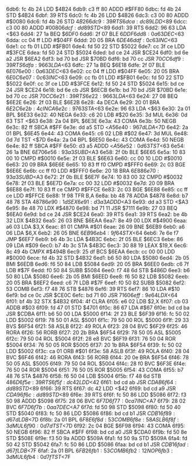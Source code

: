 6db6: fc 4b 24     LDD    $4B24
6db9: c3 ff 80     ADDD   #$FF80
6dbc: fd 4b 24     STD    $4B24
6dbf: 39           RTS
6dc0: fc 4b 26     LDD    $4B26
6dc3: c3 00 80     ADDD   #$0080
6dc6: fd 4b 26     STD    $4B26
6dc9: 39           RTS
6dca: dc 89        LDD    <$89
6dcc: c3 00 80     ADDD   #$0080
6dcf: dd 89        STD    <$89
6dd1: 39           RTS
6dd2: 96 63        LDA    <$63
6dd4: 27 1a        BEQ    $6DF0
6dd6: 2f 07        BLE    $6DDF
6dd8: 0a 63        DEC    <$63
6dda: cc 04 ff     LDD    #$04FF
6ddd: 20 05        BRA    $6DE4
6ddf: 0c 63        INC    <$63
6de1: cc fb 01     LDD    #$FB01
6de4: fd 50 22     STD    $5022
6de7: cc 3f ce     LDD    #$3FCE
6dea: fd 50 24     STD    $5024
6ded: bd ce 24     JSR    $CE24
6df0: bd 6e a2     JSR    $6EA2
6df3: bd 70 bd     JSR    $70BD
6df6: bd 70 cc     JSR    $70CC
6df9: 39           RTS
6dfa: 96 63        LDA    <$63
6dfc: 27 1a        BEQ    $6E18
6dfe: 2f 07        BLE    $6E07
6e00: 0a 63        DEC    <$63
6e02: cc 04 ff     LDD    #$04FF
6e05: 20 05        BRA    $6E0C
6e07: 0c 63        INC    <$63
6e09: cc fb 01     LDD    #$FB01
6e0c: fd 50 22     STD    $5022
6e0f: cc 3f ce     LDD    #$3FCE
6e12: fd 50 24     STD    $5024
6e15: bd ce 24     JSR    $CE24
6e18: bd 6e cb     JSR    $6ECB
6e1b: bd 70 bd     JSR    $70BD
6e1e: bd 70 cc     JSR    $70CC
6e21: 39           RTS
6e22: 96 63        LDA    <$63
6e24: 27 08        BEQ    $6E2E
6e26: 2f 03        BLE    $6E2B
6e28: 4a           DECA
6e29: 20 01        BRA    $6E2C
6e2b: 4c           INCA
6e2c: 97 63        STA    <$63
6e2e: 96 63        LDA    <$63
6e30: 2a 01        BPL    $6E33
6e32: 40           NEGA
6e33: c6 20        LDB    #$20
6e35: 3d           MUL
6e36: 0d 63        TST    <$63
6e38: 2a 04        BPL    $6E3E
6e3a: 43           COMA
6e3b: 50           NEGB
6e3c: 82 ff        SBCA   #$FF
6e3e: dd a5        STD    <$A5
6e40: 96 7d        LDA    <$7D
6e42: 2a 01        BPL    $6E45
6e44: 43           COMA
6e45: c6 02        LDB    #$02
6e47: 3d           MUL
6e48: 0d 7d        TST    <$7D
6e4a: 2a 04        BPL    $6E50
6e4c: 43           COMA
6e4d: 50           NEGB
6e4e: 82 ff        SBCA   #$FF
6e50: d3 a5        ADDD   <$A5
6e52: 0d 63        TST    <$63
6e54: 26 1a        BNE    $6E70
6e56: 93 a3        SUBD   <$A3
6e58: 2f 0b        BLE    $6E65
6e5a: 10 83 00 10  CMPD   #$0010
6e5e: 2f 03        BLE    $6E63
6e60: cc 00 10     LDD    #$0010
6e63: 20 09        BRA    $6E6E
6e65: 10 83 ff f0  CMPD   #$FFF0
6e69: 2c 03        BGE    $6E6E
6e6b: cc ff f0     LDD    #$FFF0
6e6e: 20 18        BRA    $6E88
6e70: 93 a3        SUBD   <$A3
6e72: 2f 0b        BLE    $6E7F
6e74: 10 83 00 32  CMPD   #$0032
6e78: 2f 03        BLE    $6E7D
6e7a: cc 00 32     LDD    #$0032
6e7d: 20 09        BRA    $6E88
6e7f: 10 83 ff ce  CMPD   #$FFCE
6e83: 2c 03        BGE    $6E88
6e85: cc ff ce     LDD    #$FFCE
6e88: 1f 98        TFR    B,A
6e8a: bb 48 78     ADDA   $4878
6e8d: b7 48 78     STA    $4878
6e90: 1d           SEX
6e91: d3 a3        ADDD   <$A3
6e93: dd a3        STD    <$A3
6e95: 8e 48 70     LDX    #$4870
6e98: bd 71 11     JSR    $7111
6e9b: 27 03        BEQ    $6EA0
6e9d: bd ce 24     JSR    $CE24
6ea0: 39           RTS
6ea1: 39           RTS
6ea2: be 4b 32     LDX    $4B32
6ea5: 26 03        BNE    $6EAA
6ea7: 8e 49 00     LDX    #$4900
6eaa: a6 03        LDA    $3,X
6eac: 81 01        CMPA   #$01
6eae: 26 09        BNE    $6EB9
6eb0: a6 06        LDA    $6,X
6eb2: 26 05        BNE    $6EB9
6eb4: 9f 64        STX    <$64
6eb6: 7e 6e f7     JMP    $6EF7
6eb9: b6 4b 3c     LDA    $4B3C
6ebc: 2f 05        BLE    $6EC3
6ebe: 86 09        LDA    #$09
6ec0: b7 4b 3c     STA    $4B3C
6ec3: 30 88 19     LEAX   $19,X
6ec6: 8c 49 4b     CMPX   #$494B
6ec9: 25 df        BCS    $6EAA
6ecb: cc 00 00     LDD    #$0000
6ece: fd 4b 32     STD    $4B32
6ed1: b6 50 80     LDA    $5080
6ed4: 2b 05        BMI    $6EDB
6ed6: f6 50 84     LDB    $5084
6ed9: 20 05        BRA    $6EE0
6edb: c6 7f        LDB    #$7F
6edd: f0 50 84     SUBB   $5084
6ee0: f7 48 6d     STB    $486D
6ee3: b6 50 80     LDA    $5080
6ee6: 2b 05        BMI    $6EED
6ee8: f6 50 82     LDB    $5082
6eeb: 20 05        BRA    $6EF2
6eed: c6 7f        LDB    #$7F
6eef: f0 50 82     SUBB   $5082
6ef2: 53           COMB
6ef3: f7 48 76     STB    $4876
6ef6: 39           RTS
6ef7: 86 10        LDA    #$10
6ef9: bd ce 0c     JSR    $CE0C
6efc: bd 71 60     JSR    $7160
6eff: 9e 64        LDX    <$64
6f01: bf 4b 32     STX    $4B32
6f04: 4f           CLRA
6f05: e6 02        LDB    $2,X
6f07: cb 03        ADDB   #$03
6f09: fd 47 01     STD    $4701
6f0c: 86 67        LDA    #$67
6f0e: bd cd ba     JSR    $CDBA
6f11: b6 50 00     LDA    $5000
6f14: 2f 23        BLE    $6F39
6f16: fc 50 02     LDD    $5002
6f19: 78 50 01     ASL    $5001
6f1c: 79 50 00     ROL    $5000
6f1f: 29 33        BVS    $6F54
6f21: 58           ASLB
6f22: 49           ROLA
6f23: 28 04        BVC    $6F29
6f25: 46           RORA
6f26: 56           RORB
6f27: 20 2b        BRA    $6F54
6f29: 78 50 05     ASL    $5005
6f2c: 79 50 04     ROL    $5004
6f2f: 28 e8        BVC    $6F19
6f31: 76 50 04     ROR    $5004
6f34: 76 50 05     ROR    $5005
6f37: 20 1b        BRA    $6F54
6f39: fc 50 02     LDD    $5002
6f3c: ca 01        ORB    #$01
6f3e: 58           ASLB
6f3f: 49           ROLA
6f40: 28 04        BVC    $6F46
6f42: 46           RORA
6f43: 56           RORB
6f44: 20 0e        BRA    $6F54
6f46: 78 50 05     ASL    $5005
6f49: 79 50 04     ROL    $5004
6f4c: 28 f0        BVC    $6F3E
6f4e: 76 50 04     ROR    $5004
6f51: 76 50 05     ROR    $5005
6f54: 43           COMA
6f55: b7 48 76     STA    $4876
6f58: f6 50 04     LDB    $5004
6f5b: f7 48 6d     STB    $486D
6f5e: 39           RTS
6f5f: dc 42        LDD    <$42
6f61: bd cd ab     JSR    $CDAB
6f64: dd 89        STD    <$89
6f66: 39           RTS
6f67: dc 42        LDD    <$42
6f69: bd cd a9     JSR    $CDA9
6f6c: dd 89        STD    <$89
6f6e: 39           RTS
6f6f: fc 50 86     LDD    $5086
6f72: f3 50 98     ADDD   $5098
6f75: 28 06        BVC    $6F7D
6f77: 0c a7        INC    <$A7
6f79: 28 02        BVC    $6F7D
6f7b: 0a a7        DEC    <$A7
6f7d: fd 50 98     STD    $5098
6f80: fd 50 40     STD    $5040
6f83: fc 50 86     LDD    $5086
6f86: bd cd b1     JSR    $CDB1
6f89: d6 7d        LDB    <$7D
6f8b: 2a 01        BPL    $6F8E
6f8d: 53           COMB
6f8e: 58           ASLB
6f8f: 3d           MUL
6f90: 0d 7d        TST    <$7D
6f92: 2c 04        BGE    $6F98
6f94: 43           COMA
6f95: 50           NEGB
6f96: 82 ff        SBCA   #$FF
6f98: bd cd a0     JSR    $CDA0
6f9b: fd 50 8e     STD    $508E
6f9e: f3 50 9a     ADDD   $509A
6fa1: fd 50 9a     STD    $509A
6fa4: fd 50 42     STD    $5042
6fa7: fc 50 86     LDD    $5086
6faa: bd cd b1     JSR    $CDB1
6fad: d6 7f        LDB    <$7F
6faf: 2a 01        BPL    $6FB2
6fb1: 53           COMB
6fb2: 12           NOP
6fb3: 3d           MUL
6fb4: 0d 7f        TST    <$7F
